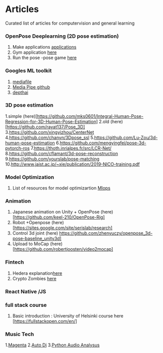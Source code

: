 # Articles
Curated list of articles  for computervision and general learning 

### OpenPose Deeplearning (2D pose estimation)
1. Make applications [applications](https://medium.com/@sduxbury/how-you-can-build-practical-applications-by-quantifying-observations-from-video-e266b945eea0)
2. Gym application [here](https://github.com/Shaun-Fernandes/AI-Gym-Trainer)
3. Run the pose -pose game [here](https://github.com/ortegatron/twisterpose)

### Googles ML toolkit 
1. [mediafile](https://google.github.io/mediapipe/solutions/pose_classification.html)
2. [Media Pipe github](https://github.com/google/mediapipe)
3. [depthai](https://github.com/geaxgx/depthai_blazepose)


### 3D pose estimation 
1.simple (here)[https://github.com/mks0601/Integral-Human-Pose-Regression-for-3D-Human-Pose-Estimation]
2.old (here)[https://github.com/rayat137/Pose_3D]
3.https://github.com/xingyizhou/CenterNet
4.https://github.com/chanyn/3Dpose_ssl
5.https://github.com/Lu-Zou/3d-human-pose-estimation
6.https://github.com/mengyingfei/pose-3d-pytorch-ros
7.https://thoth.inrialpes.fr/src/LCR-Net/
8.https://github.com/cflamant/3d-pose-reconstruction
9.https://github.com/yourslab/pose-matching
10.http://www.jaist.ac.jp/~xie/publication/2019-NICO-training.pdf

### Model Optimization 
1. List of resources for model optimizartion [Mlops](https://github.com/rishabhk108/AdvancedOptML)

### Animation 
1. Japanese animation on Unity + OpenPose (here) [https://github.com/keel-210/OpenPose-Rig]
2. Robot +Openpose (here)[https://sites.google.com/site/serislab/research]
3. Control 3d joint (here) https://github.com/zhenyuczy/openpose_3d-pose-baseline_unity3d]
4. Upload to MoCap (here) [https://github.com/robertjoosten/video2mocap]

### Fintech 
1. Hedera explanation[here](hedera.com)
2. Crypto Zombies [here](https://cryptozombies.io/)

### React Native /JS 

### full stack course 
1. Basic introduction : University of Helsinki course here [https://fullstackopen.com/en/]


### Music Tech 
1.[Magenta](https://sites.research.google/tonetransfer)
2.[Auto Dj](https://github.com/teticio/Deej-A.I.)
3.[Python Audio Analysus](https://github.com/tyiannak/pyAudioAnalysis)
